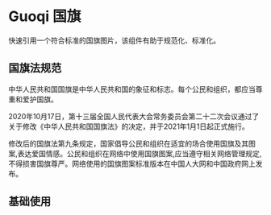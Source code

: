 <script setup>
import guoqiBase from "./examples/guoqi/guoqi-base.vue"
</script>

# Guoqi 国旗

快速引用一个符合标准的国旗图片，该组件有助于规范化、标准化。


## 国旗法规范

中华人民共和国国旗是中华人民共和国的象征和标志。每个公民和组织，都应当尊重和爱护国旗。

2020年10月17日，第十三届全国人民代表大会常务委员会第二十二次会议通过了关于修改《中华人民共和国国旗法》的决定，并于2021年1月1日起正式施行。

修改后的国旗法第九条规定，国家倡导公民和组织在适宜的场合使用国旗及其图案,表达爱国情感。公民和组织在网络中使用国旗图案,应当遵守相关网络管理规定,不得损害国旗尊严。网络使用的国旗图案标准版本在中国人大网和中国政府网上发布。


## 基础使用

<guoqiBase />

